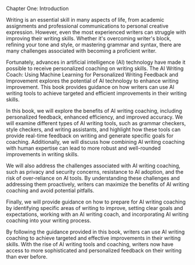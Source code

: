 Chapter One: Introduction

Writing is an essential skill in many aspects of life, from academic assignments and professional communications to personal creative expression. However, even the most experienced writers can struggle with improving their writing skills. Whether it's overcoming writer's block, refining your tone and style, or mastering grammar and syntax, there are many challenges associated with becoming a proficient writer.

Fortunately, advances in artificial intelligence (AI) technology have made it possible to receive personalized coaching on writing skills. The AI Writing Coach: Using Machine Learning for Personalized Writing Feedback and Improvement explores the potential of AI technology to enhance writing improvement. This book provides guidance on how writers can use AI writing tools to achieve targeted and efficient improvements in their writing skills.

In this book, we will explore the benefits of AI writing coaching, including personalized feedback, enhanced efficiency, and improved accuracy. We will examine different types of AI writing tools, such as grammar checkers, style checkers, and writing assistants, and highlight how these tools can provide real-time feedback on writing and generate specific goals for coaching. Additionally, we will discuss how combining AI writing coaching with human expertise can lead to more robust and well-rounded improvements in writing skills.

We will also address the challenges associated with AI writing coaching, such as privacy and security concerns, resistance to AI adoption, and the risk of over-reliance on AI tools. By understanding these challenges and addressing them proactively, writers can maximize the benefits of AI writing coaching and avoid potential pitfalls.

Finally, we will provide guidance on how to prepare for AI writing coaching by identifying specific areas of writing to improve, setting clear goals and expectations, working with an AI writing coach, and incorporating AI writing coaching into your writing process.

By following the guidance provided in this book, writers can use AI writing coaching to achieve targeted and effective improvements in their writing skills. With the rise of AI writing tools and coaching, writers now have access to more sophisticated and personalized feedback on their writing than ever before.
